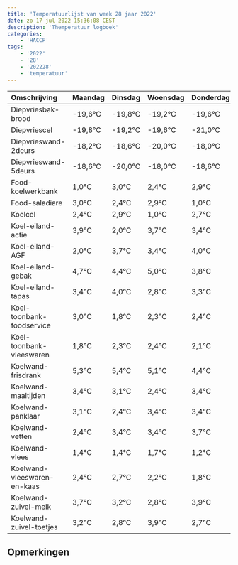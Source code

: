 ```yaml
---
title: 'Temperatuurlijst van week 28 jaar 2022'
date: zo 17 jul 2022 15:36:08 CEST
description: 'Themperatuur logboek'
categories:
    - 'HACCP'
tags:
    - '2022'
    - '28'
    - '202228'
    - 'temperatuur'
---
```

|Omschrijving|Maandag|Dinsdag|Woensdag|Donderdag|Vrijdag|Zaterdag|Zondag|
|:---|:---|:---|:---|:---|:---|:---|:---|
|Diepvriesbak-brood|-19,6°C|-19,8°C|-19,2°C|-19,6°C|-21,0°C|-19,0°C|-19,6°C|
|Diepvriescel|-19,8°C|-19,2°C|-19,6°C|-21,0°C|-19,0°C|-19,6°C|-19,1°C|
|Diepvrieswand-2deurs|-18,2°C|-18,6°C|-20,0°C|-18,0°C|-18,6°C|-18,1°C|-20,0°C|
|Diepvrieswand-5deurs|-18,6°C|-20,0°C|-18,0°C|-18,6°C|-18,1°C|-20,0°C|-18,3°C|
|Food-koelwerkbank|1,0°C|3,0°C|2,4°C|2,9°C|1,0°C|2,7°C|2,4°C|
|Food-saladiare|3,0°C|2,4°C|2,9°C|1,0°C|2,7°C|2,4°C|3,0°C|
|Koelcel|2,4°C|2,9°C|1,0°C|2,7°C|2,4°C|3,0°C|1,8°C|
|Koel-eiland-actie|3,9°C|2,0°C|3,7°C|3,4°C|4,0°C|2,8°C|3,3°C|
|Koel-eiland-AGF|2,0°C|3,7°C|3,4°C|4,0°C|2,8°C|3,3°C|3,4°C|
|Koel-eiland-gebak|4,7°C|4,4°C|5,0°C|3,8°C|4,3°C|4,4°C|4,1°C|
|Koel-eiland-tapas|3,4°C|4,0°C|2,8°C|3,3°C|3,4°C|3,1°C|2,4°C|
|Koel-toonbank-foodservice|3,0°C|1,8°C|2,3°C|2,4°C|2,1°C|1,4°C|2,4°C|
|Koel-toonbank-vleeswaren|1,8°C|2,3°C|2,4°C|2,1°C|1,4°C|2,4°C|2,4°C|
|Koelwand-frisdrank|5,3°C|5,4°C|5,1°C|4,4°C|5,4°C|5,4°C|5,7°C|
|Koelwand-maaltijden|3,4°C|3,1°C|2,4°C|3,4°C|3,4°C|3,7°C|3,2°C|
|Koelwand-panklaar|3,1°C|2,4°C|3,4°C|3,4°C|3,7°C|3,2°C|2,8°C|
|Koelwand-vetten|2,4°C|3,4°C|3,4°C|3,7°C|3,2°C|2,8°C|3,9°C|
|Koelwand-vlees|1,4°C|1,4°C|1,7°C|1,2°C|0,8°C|1,9°C|0,7°C|
|Koelwand-vleeswaren-en-kaas|2,4°C|2,7°C|2,2°C|1,8°C|2,9°C|1,7°C|2,4°C|
|Koelwand-zuivel-melk|3,7°C|3,2°C|2,8°C|3,9°C|2,7°C|3,4°C|3,9°C|
|Koelwand-zuivel-toetjes|3,2°C|2,8°C|3,9°C|2,7°C|3,4°C|3,9°C|4,0°C|

## Opmerkingen


